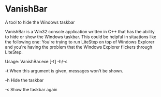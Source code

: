 # VanishBar
A tool to hide the Windows taskbar

VanishBar is a Win32 console application written in C++ that has the ability to hide or show the Windows taskbar. This could be helpful in situations like the following one: You're trying to run LiteStep on top of Windows Explorer and you're having the problem that the Windows Explorer flickers through LiteStep.

Usage: VanishBar.exe [-t] -h/-s


-t    When this argument is given, messages won't be shown.

-h    Hide the taskbar

-s    Show the taskbar again
